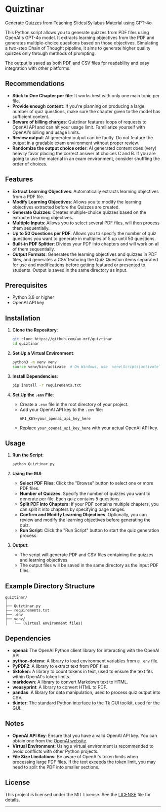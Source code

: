 # Quiztinar
Generate Quizzes from Teaching Slides/Syllabus Material using GPT-4o

This Python script allows you to generate quizzes from PDF files using OpenAI's GPT-4o model. It extracts learning objectives from the PDF and generates multiple-choice questions based on those objectives. Simulating a two-step Chain of Thought pipeline, it aims to generate higher quality quizzes only through methods of prompting.

The output is saved as both PDF and CSV files for readability and easy integration with other platforms.

## Recommendations
- **Stick to One Chapter per file**: It works best with only one main topic per file.
- **Provide enough content**: If you're planning on producing a large number of quiz questions, make sure the chapter given to the model has sufficient content.
- **Beware of billing charges**: Quiztinar features loops of requests to OpenAI API and can hit your usage limit. Familiarize yourself with OpenAI's billing and usage limits.
- **Review output**: AI generated output can be faulty. Do not feature the output in a gradable exam environment without proper review.
- **Randomize the output choice order**: AI generated content does (very) heavily favor placing the correct answer at choices C and B. If you are going to use the material in an exam environment, consider shuffling the order of choices.
## Features

- **Extract Learning Objectives**: Automatically extracts learning objectives from a PDF file.
- **Modify Learning Objectives**: Allows you to modify the learning objectives extracted before the Quizzes are created.
- **Generate Quizzes**: Creates multiple-choice quizzes based on the extracted learning objectives.
- **Multiple Inputs**: Allows you to select several PDF files, will then process them sequentially.
- **Up to 50 Questions per PDF**: Allows you to specify the number of quiz questions you want to generate in multiples of 5 up until 50 questions.
- **Built-in PDF Splitter**: Divides your PDF into chapters and will work on all of them sequentially.
- **Output Formats**: Generates the learning objectives and quizzes in PDF files, and generates a CSV featuring the Quiz Question items separated for use and modifications before getting featured or presented to students. Output is saved in the same directory as input.

## Prerequisites

- Python 3.8 or higher
- OpenAI API key

## Installation

1. **Clone the Repository**:
   ```bash
   git clone https://github.com/ax-mrf/quiztinar
   cd quiztinar
   ```

2. **Set Up a Virtual Environment**:
   ```bash
   python3 -m venv venv
   source venv/bin/activate  # On Windows, use `venv\Scripts\activate`
   ```

3. **Install Dependencies**:
   ```bash
   pip install -r requirements.txt
   ```

4. **Set Up the `.env` File**:
   - Create a `.env` file in the root directory of your project.
   - Add your OpenAI API key to the `.env` file:
     ```plaintext
     API_KEY=your_openai_api_key_here
     ```
   - Replace `your_openai_api_key_here` with your actual OpenAI API key.

## Usage

1. **Run the Script**:
   ```bash
   python Quiztinar.py
   ```

2. **Using the GUI**:
   - **Select PDF Files**: Click the "Browse" button to select one or more PDF files.
   - **Number of Quizzes**: Specify the number of quizzes you want to generate per file. Each quiz contains 5 questions.
   - **Split PDF into Chapters**: If your PDF contains multiple chapters, you can split it into chapters by specifying page ranges.
   - **Confirm and Modify Learning Objectives**: Optionally, you can review and modify the learning objectives before generating the quiz.
   - **Run Script**: Click the "Run Script" button to start the quiz generation process.

3. **Output**:
   - The script will generate PDF and CSV files containing the quizzes and learning objectives.
   - The output files will be saved in the same directory as the input PDF files.

## Example Directory Structure

```plaintext
quiztinar/
│
├── Quiztinar.py
├── requirements.txt
├── .env
├── venv/
│   └── (virtual environment files)

```

## Dependencies

- **openai**: The OpenAI Python client library for interacting with the OpenAI API.
- **python-dotenv**: A library to load environment variables from a `.env` file.
- **PyPDF2**: A library to extract text from PDF files.
- **tiktoken**: A library to count tokens in text, used to ensure the text fits within OpenAI's token limits.
- **markdown**: A library to convert Markdown text to HTML.
- **weasyprint**: A library to convert HTML to PDF.
- **pandas**: A library for data manipulation, used to process quiz output into CSV.
- **tkinter**: The standard Python interface to the Tk GUI toolkit, used for the GUI.

## Notes

- **OpenAI API Key**: Ensure that you have a valid OpenAI API key. You can obtain one from the [OpenAI website](https://platform.openai.com/).
- **Virtual Environment**: Using a virtual environment is recommended to avoid conflicts with other Python projects.
- **File Size Limitations**: Be aware of OpenAI's token limits when processing large PDF files. If the text exceeds the token limit, you may need to split the PDF into smaller sections.

## License

This project is licensed under the MIT License. See the [LICENSE](LICENSE) file for details.


---
